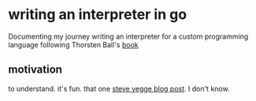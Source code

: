 # writing an interpreter in go 

Documenting my journey writing an interpreter for a custom programming language following Thorsten Ball's [book](https://interpreterbook.com/)

## motivation
to understand. it's fun. that one [steve yegge blog post](http://steve-yegge.blogspot.com/2007/06/rich-programmer-food.html). I don't know. 